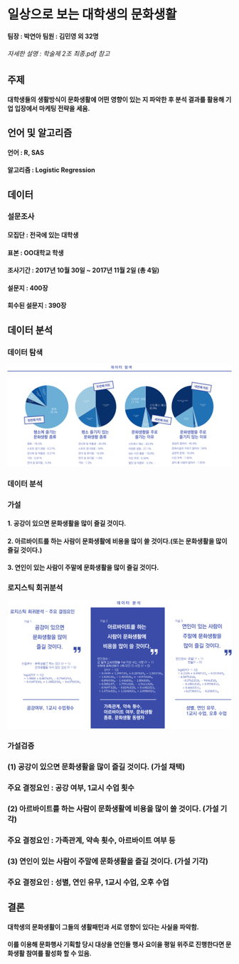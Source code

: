 # 일상으로 보는 대학생의 문화생활
#### 팀장 : 박연아 팀원 : 김민영 외 32명
###### 자세한 설명 : 학술제 2조 최종.pdf 참고

## 주제 
#### 대학생들의 생활방식이 문화생활에 어떤 영향이 있는 지 파악한 후 분석 결과를 활용해 기업 입장에서 마케팅 전략을 세움.

## 언어 및 알고리즘
#### 언어 : R, SAS
#### 알고리즘 : Logistic Regression 

## 데이터 
### 설문조사
#### 모집단 : 전국에 있는 대학생
#### 표본 : OO대학교 학생
#### 조사기간 : 2017년 10월 30일 ~ 2017년 11월 2일 (총 4일)
#### 설문지 : 400장 
#### 회수된 설문지 : 390장

## 데이터 분석
### 데이터 탐색
![img](문화생활이유.png)

### 데이터 분석
### 가설
#### 1. 공강이 있으면 문화생활을 많이 즐길 것이다.
#### 2. 아르바이트를 하는 사람이 문화생활에 비용을 많이 쓸 것이다.(또는 문화생활을 많이 즐길 것이다.)
#### 3. 연인이 있는 사람이 주말에 문화생활을 많이 즐길 것이다.

### 로지스틱 회귀분석
![img](로지스틱회귀분석.png)

### 가설검증
### (1) 공강이 있으면 문화생활을 많이 즐길 것이다. (가설 채택)
### 주요 결정요인 : 공강 여부, 1교시 수업 횟수 
### (2) 아르바이트를 하는 사람이 문화생활에 비용을 많이 쓸 것이다. (가설 기각)
### 주요 결정요인 : 가족관계, 약속 횟수, 아르바이트 여부 등
### (3) 연인이 있는 사람이 주말에 문화생활을 즐길 것이다. (가설 기각)
### 주요 결정요인 : 성별, 연인 유무, 1교시 수업, 오후 수업 

## 결론
#### 대학생의 문화생활이 그들의 생활패턴과 서로 영향이 있다는 사실을 파악함.
#### 이를 이용해 문화행사 기획할 당시 대상을 연인들 행사 요이을 평일 위주로 진행한다면 문화생활 참여를 활성화 할 수 있음.


